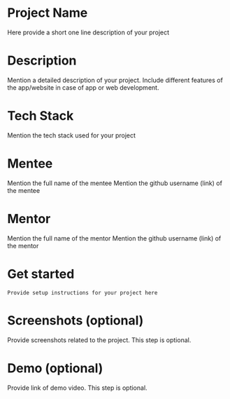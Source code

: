 # Project Name
Here provide a short one line description of your project

# Description
Mention a detailed description of your project. Include different features of the app/website in case of app or web development.

# Tech Stack
Mention the tech stack used for your project

# Mentee
Mention the full name of the mentee
Mention the github username (link) of the mentee

# Mentor
Mention the full name of the mentor
Mention the github username (link) of the mentor

# Get started
```
Provide setup instructions for your project here
```

# Screenshots (optional)
Provide screenshots related to the project. This step is optional.

# Demo (optional)
Provide link of demo video. This step is optional.
